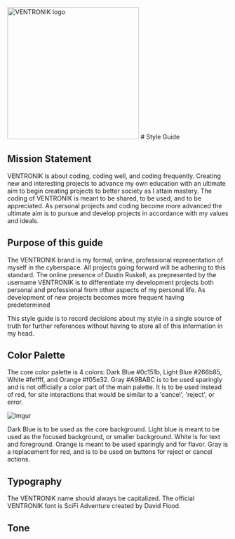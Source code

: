 <img src="https://i.imgur.com/8FuTSYt.png" alt="VENTRONIK logo" width="300"/>
# Style Guide

## Mission Statement

VENTRONIK is about coding, coding well, and coding frequently. Creating new and interesting projects to advance my own education with an ultimate aim to begin creating projects to better society as I attain mastery. The coding of VENTRONIK is meant to be shared, to be used, and to be appreciated. As personal projects and coding become more advanced the ultimate aim is to pursue and develop projects in accordance with my values and ideals. 

## Purpose of this guide

The VENTRONIK brand is my formal, online, professional representation of myself in the cyberspace. All projects going forward will be adhering to this standard. The online presence of Dustin Ruskell, as prepresented by the username VENTRONIK is to differentiate my development projects both personal and professional from other aspects of my personal life. As development of new projects becomes more frequent having predetermined 

This style guide is to record decisions about my style in a single source of truth for further references without having to store all of this information in my head.

## Color Palette

The core color palette is 4 colors: Dark Blue #0c151b, Light Blue #266b85, White #feffff, and Orange #f05e32. Gray #A9BABC is to be used sparingly and is not officially a color part of the main palette. It is to be used instead of red, for site interactions that would be similar to a 'cancel', 'reject', or error.

![Imgur](https://i.imgur.com/JGj9nrE.png)

Dark Blue is to be used as the core background. Light blue is meant to be used as the focused background, or smaller background. White is for text and foreground. Orange is meant to be used sparingly and for flavor. Gray is a replacement for red, and is to be used on buttons for reject or cancel actions.

## Typography

The VENTRONIK name should always be capitalized. The official VENTRONIK font is SciFi Adventure created by David Flood. 


## Tone

